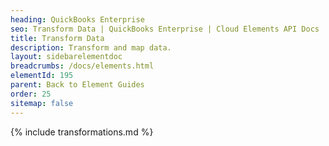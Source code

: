 ```yaml
---
heading: QuickBooks Enterprise
seo: Transform Data | QuickBooks Enterprise | Cloud Elements API Docs
title: Transform Data
description: Transform and map data.
layout: sidebarelementdoc
breadcrumbs: /docs/elements.html
elementId: 195
parent: Back to Element Guides
order: 25
sitemap: false
---
```


{% include transformations.md %}
